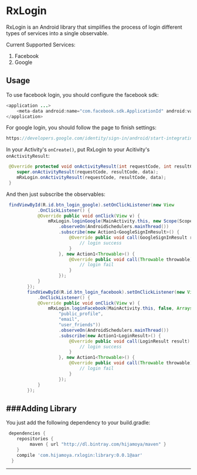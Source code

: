 # RxLogin
RxLogin is an Android library that simplifies the process of login different types of services into a single observable.

Current Supported Services:<br/>
1. Facebook<br/>
2. Google<br/>

Usage
-----

To use facebook login, you should configure the facebook sdk:

```java
<application ...>
    <meta-data android:name="com.facebook.sdk.ApplicationId" android:value="your-fb-app-id-here"/>
</application>
```

For google login, you should follow the page to finish settings:

```java
https://developers.google.com/identity/sign-in/android/start-integrating
```

In your Activity's ```onCreate()```, put RxLogin to your Acitivity's ```onActivityResult```:

```java
 @Override protected void onActivityResult(int requestCode, int resultCode, Intent data) {
    super.onActivityResult(requestCode, resultCode, data);
    mRxLogin.onActivityResult(requestCode, resultCode, data);
 }
```

And then just subscribe the observables:

```java
 findViewById(R.id.btn_login_google).setOnClickListener(new View
            .OnClickListener() {
            @Override public void onClick(View v) {
                mRxLogin.loginGoogle(MainActivity.this, new Scope(Scopes.PLUS_LOGIN))
                    .observeOn(AndroidSchedulers.mainThread())
                    .subscribe(new Action1<GoogleSignInResult>() {
                        @Override public void call(GoogleSignInResult result) {
                            // login success
                        }
                    }, new Action1<Throwable>() {
                        @Override public void call(Throwable throwable) {
                            // login fail
                        }
                    });
            }
        });
        findViewById(R.id.btn_login_facebook).setOnClickListener(new View
            .OnClickListener() {
            @Override public void onClick(View v) {
                mRxLogin.loginFacebook(MainActivity.this, false, Arrays.asList(
                    "public_profile",
                    "email",
                    "user_friends"))
                    .observeOn(AndroidSchedulers.mainThread())
                    .subscribe(new Action1<LoginResult>() {
                        @Override public void call(LoginResult result) {
                            // login success
                        }
                    }, new Action1<Throwable>() {
                        @Override public void call(Throwable throwable) {
                            // login fail
                        }
                    });
            }
        });
```
###Adding Library
-----

You just add the following dependency to your build.gradle:

```groovy
 dependencies {
    repositories {
         maven { url "http://dl.bintray.com/hijamoya/maven" }
    }
    compile 'com.hijamoya.rxlogin:library:0.0.1@aar'
  }
```


-----